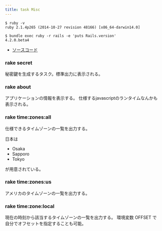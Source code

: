 ```yaml
---
title: task Misc
---
```


```
$ ruby -v
ruby 2.1.4p265 (2014-10-27 revision 48166) [x86_64-darwin14.0]
```

```
$ bundle exec ruby -r rails -e 'puts Rails.version'
4.2.0.beta4
```

* [ソースコード](https://github.com/rails/rails/blob/v4.2.0.beta4/railties/lib/rails/tasks/misc.rake)

### rake secret

秘密鍵を生成するタスク。標準出力に表示される。

### rake about

アプリケーションの情報を表示する。
仕様するjavascriptのランタイムなんかも表示される。

### rake time:zones:all

仕様できるタイムゾーンの一覧を出力する。

日本は

* Osaka
* Sapporo
* Tokyo

が用意されている。

### rake time:zones:us

アメリカのタイムゾーンの一覧を出力する。

### rake time:zone:local

現在の時刻から該当するタイムゾーンの一覧を出力する。
環境変数 OFFSET で自分でオフセットを指定することも可能。
